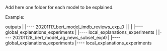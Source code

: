 Add here one folder for each model to be explained.

Example:

outputs
    |
    |---- 20201117_bert_model_imdb_reviews_exp_0
    |                   |
    |                   |---- global_explanations_experiments
    |                   |---- local_explanations_experiments
    |
    |---- 20201128_bert_model_ag_news_subset_exp0
                        |
                        |---- global_explanations_experiments
                        |---- local_explanations_experiments